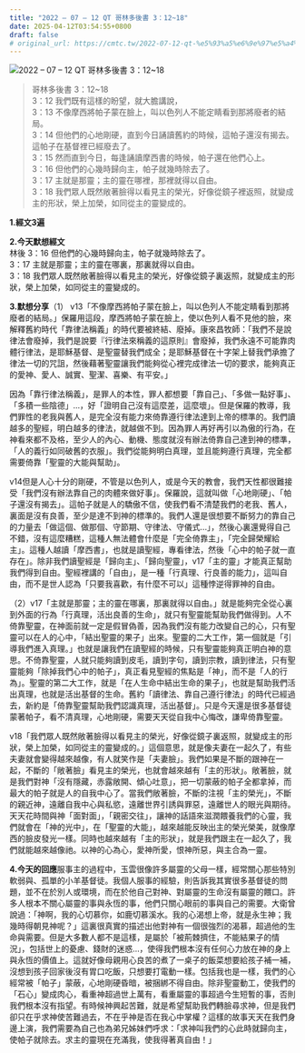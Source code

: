 ```yaml
---
title: "2022 – 07 – 12 QT 哥林多後書 3：12~18"
date: 2025-04-12T03:54:55+0800
draft: false
# original_url: https://cmtc.tw/2022-07-12-qt-%e5%93%a5%e6%9e%97%e5%a4%9a%e5%be%8c%e6%9b%b8-3%ef%bc%9a1218
---
```


![2022 – 07 – 12 QT 哥林多後書 3：12~18](/images/qt.jpg  "2022 – 07 – 12 QT 哥林多後書 3：12~18")

> 哥林多後書 3：12~18  
> 3：12 我們既有這樣的盼望，就大膽講說，  
> 3：13 不像摩西將帕子蒙在臉上，叫以色列人不能定睛看到那將廢者的結局。  
> 3：14 但他們的心地剛硬，直到今日誦讀舊約的時候，這帕子還沒有揭去。這帕子在基督裡已經廢去了。  
> 3：15 然而直到今日，每逢誦讀摩西書的時候，帕子還在他們心上。  
> 3：16 但他們的心幾時歸向主，帕子就幾時除去了。  
> 3：17 主就是那靈；主的靈在哪裡，那裡就得以自由。  
> 3：18 我們眾人既然敞著臉得以看見主的榮光，好像從鏡子裡返照，就變成主的形狀，榮上加榮，如同從主的靈變成的。

**1.經文3遍**

**2.今天默想經文**  
林後 3：16 但他們的心幾時歸向主，帕子就幾時除去了。  
3：17 主就是那靈；主的靈在哪裏，那裏就得以自由。  
3：18 我們眾人既然敞著臉得以看見主的榮光，好像從鏡子裏返照，就變成主的形狀，榮上加榮，如同從主的靈變成的。

**3.默想分享**（1） v13「不像摩西將帕子蒙在臉上，叫以色列人不能定睛看到那將廢者的結局。」保羅用這段，摩西將帕子蒙在臉上，使以色列人看不見他的臉，來解釋舊約時代「靠律法稱義」的時代要被終結、廢掉。康來昌牧師：「我們不是說律法會廢掉，我們是說要『行律法來稱義的這原則』會廢掉，我們永遠不可能靠肉體行律法，是耶穌基督、是聖靈替我們成全；是耶穌基督在十字架上替我們承擔了律法一切的咒詛，然後藉著聖靈讓我們能夠從心裡完成律法一切的要求，能夠真正的愛神、愛人、誠實、聖潔、喜樂、有平安。」

因為「靠行律法稱義」，是罪人的本性，罪人都想要「靠自己」、「多做一點好事」、「多積一些陰德」…，好「證明自己沒有這麼差，這麼壞」。但是保羅的教導，我們罪性的老我與舊人，是完全沒有能力來倚靠遵行律法達到上帝的標準的。我們讀越多的聖經，明白越多的律法，就越做不到。因為罪人再好再引以為傲的行為，在神看來都不及格，至少人的內心、動機、態度就沒有辦法倚靠自己達到神的標準，「人的義行如同破舊的衣服」。我們從能夠明白真理，並且能夠遵行真理，完全都需要倚靠「聖靈的大能與幫助」。

v14但是人心十分的剛硬，不管是以色列人，或是今天的教會，我們天性都很難接受「我們沒有辦法靠自己的肉體來做好事」。保羅說，這就叫做「心地剛硬」、「帕子還沒有揭去」。這帕子就是人的驕傲不信，使我們看不清楚我們的老我、舊人，裏面是沒有良善，至少是達不到神的標準的。我們人還是很想要不斷努力的靠自己的力量去「做這個、做那個、守節期、守律法、守儀式…」，然後心裏還覺得自己不錯，沒有這麼糟糕，這種人無法體會什麼是「完全倚靠主」，「完全歸榮耀給主」。這種人越讀「摩西書」，也就是讀聖經，專看律法，然後「心中的帕子就一直存在」。除非我們讀聖經是「歸向主」、「歸向聖靈」，v17「主的靈」才能真正幫助我們得到自由。聖經裡講的「自由」，是一種「行真理、行良善的能力」，這叫自由，而不是世人認為「只要我喜歡，有什麼不可以」這種悖逆得罪神的自由。

（2）v17「主就是那靈；主的靈在哪裏，那裏就得以自由。」就是能夠完全從心裏到外面的行為「行真理，活出良善的生命」，就只有聖靈能幫助我們做得到。人不倚靠聖靈，在神面前就一定是假冒偽善，因為我們沒有能力改變自己的心，只有聖靈可以在人的心中，「結出聖靈的果子」出來。聖靈的二大工作，第一個就是「引導我們進入真理。」也就是讓我們在讀聖經的時候，只有聖靈能夠真正明白神的意思。不倚靠聖靈，人就只能夠讀到皮毛，讀到字句，讀到宗教，讀到律法，只有聖靈能夠「除掉我們心中的帕子」，真正看見聖經的焦點是「神」，而不是「人的行為」。聖靈的第二大工作，就是「在人生命中結出生命的果子」，也就是幫助我們活出真理，也就是活出基督的生命。舊約「讀律法、靠自己遵行律法」的時代已經過去，新約是「倚靠聖靈幫助我們認識真理，活出基督」。只是今天還是很多基督徒蒙著帕子，看不清真理，心地剛硬，需要天天從自我中心悔改，謙卑倚靠聖靈。

v18「我們眾人既然敞著臉得以看見主的榮光，好像從鏡子裏返照，就變成主的形狀，榮上加榮，如同從主的靈變成的。」這個意思，就是像夫妻在一起久了，有些夫妻就會變得越來越像，有人就笑作是「夫妻臉」。我們如果是不斷的跟神在一起，不斷的「敞著臉」看見主的榮光，也就會越來越有「主的形狀」。敞著臉，就是我們對神「沒有隱藏，赤露敞開、傾心吐意」，把一切蒙蔽的帕子全都拿掉，而最大的帕子就是人的自我中心了。當我們敞著臉，不斷的注視「主的榮光」，不斷的親近神，遠離自我中心與私慾，遠離世界引誘與罪惡，遠離世人的眼光與期待。天天花時間與神「面對面」，「親密交往」，讓神的話語來滋潤餵養我們的心靈，我們就會在「神的光中」，在「聖靈的大能」，越來越能反映出主的榮光榮美，就像摩西的臉皮發光一樣。同時也越來越有「主的形狀」，就是我們跟主在一起久了，我們就能越來越像祂。以神的心為心，愛神所愛，恨神所惡，與主合為一靈。

**4.今天的回應**服事主的過程中，玉雲很像許多屬靈的父母一樣，經常關心那些特別軟弱與、孤單的小羊基督徒。我個人服事的經驗，則告訴我其實很多基督徒的問題，並不在於別人或環境，而在於他自己對神、對屬靈的生命沒有屬靈的餵口。許多人根本不關心屬靈的事與永恆的事，他們只關心眼前的事與自己的需要。大衛曾說過：「神啊，我的心切慕你，如鹿切慕溪水。我的心渴想上帝，就是永生神；我幾時得朝見神呢？」這裏很真實的描述出他對神有一個很強烈的渴慕，超過他的生命與需要。但是大多數人都不是這樣，是屬於「被荊棘擠住，不能結果子的情況」，包括世上的憂慮、錢財的迷惑…，使得我們根本沒有任何心力放在神的身上與永恆的價值上。這就好像母親用心良苦的煮了一桌子的飯菜想要給孩子補一補，沒想到孩子回家後沒有胃口吃飯，只想要打電動一樣。包括我也是一樣，我們的心經常被「帕子」蒙蔽，心地剛硬昏暗，被捆綁不得自由。除非聖靈動工，使我們的「石心」變成肉心，看重神超過世上萬有，看重屬靈的事超過今生短暫的事，否則我們根本沒有指望。有時候神興起苦難，就是希望幫助我們轉臉尋求神，但是我們卻只在乎求神使苦難過去，不在乎神是否在我心中掌權？這樣的故事天天在我們身邊上演，我們需要為自己也為弟兄姊妹們呼求：「求神叫我們的心此時就歸向主，使帕子就除去。求主的靈現在充滿我，使我得著真自由！」
